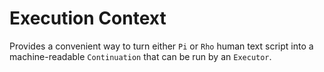 ﻿# Execution Context
Provides a convenient way to turn either `Pi` or `Rho` human text script into a machine-readable 
`Continuation` that can be run by an `Executor`.
